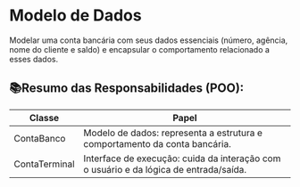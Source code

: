 # Modelo de Dados

Modelar uma conta bancária com seus dados essenciais (número, agência, nome do cliente e saldo) e encapsular o comportamento relacionado a esses dados.

## 📚Resumo das Responsabilidades (POO):
| Classe | Papel |
|-----|----------|
| ContaBanco | Modelo de dados: representa a estrutura e comportamento da conta bancária.
| ContaTerminal | Interface de execução: cuida da interação com o usuário e da lógica de entrada/saída.
